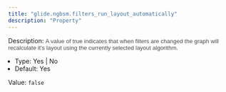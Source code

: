 ```yaml
---
title: "glide.ngbsm.filters_run_layout_automatically"
description: "Property"
---
```


Description: <span style = 'font-family: Arial; font-size: 13px; color: #4a4a4a;'>A value of true indicates that when filters are changed the graph will recalculate it's layout using the currently selected layout algorithm.<ul style='margin: 0px; padding-left:15px;'><li>Type: Yes | No</li><li>Default: Yes</li></ul></span>

Value: `false`